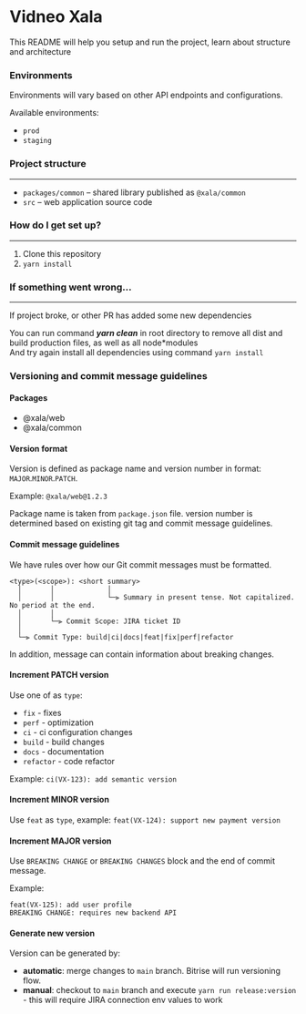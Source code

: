 # Vidneo Xala

This README will help you setup and run the project, learn about structure and architecture

### Environments

Environments will vary based on other API endpoints and configurations.

Available environments:
- `prod`
- `staging`

### Project structure

---

- `packages/common` – shared library published as `@xala/common`
- `src` – web application source code

### How do I get set up?

---

1. Clone this repository
2. `yarn install`

### If something went wrong...

---

If project broke, or other PR has added some new dependencies

You can run command **_yarn clean_** in root directory to remove all dist and build production files, as well as all node\*modules  
And try again install all dependencies using command `yarn install`

### Versioning and commit message guidelines

#### Packages

- @xala/web
- @xala/common

#### Version format

Version is defined as package name and version number in format: `MAJOR`.`MINOR`.`PATCH`.

Example: `@xala/web@1.2.3`

Package name is taken from `package.json` file. version number is determined based on existing git tag and commit message guidelines.

#### Commit message guidelines

We have rules over how our Git commit messages must be formatted.

```
<type>(<scope>): <short summary>
  │       │             │
  │       │             └─⫸ Summary in present tense. Not capitalized. No period at the end.
  │       │
  │       └─⫸ Commit Scope: JIRA ticket ID
  │
  └─⫸ Commit Type: build|ci|docs|feat|fix|perf|refactor
```

In addition, message can contain information about breaking changes.

#### Increment PATCH version

Use one of as `type`:

- `fix` - fixes
- `perf` - optimization
- `ci` - ci configuration changes
- `build` - build changes
- `docs` - documentation
- `refactor` - code refactor

Example: `ci(VX-123): add semantic version`

#### Increment MINOR version

Use `feat` as `type`, example: `feat(VX-124): support new payment version`

#### Increment MAJOR version

Use `BREAKING CHANGE` or `BREAKING CHANGES` block and the end of commit message.

Example:

```
feat(VX-125): add user profile
BREAKING CHANGE: requires new backend API
```

#### Generate new version

Version can be generated by:

- **automatic**: merge changes to `main` branch. Bitrise will run versioning flow.
- **manual**: checkout to `main` branch and execute `yarn run release:version` - this will require JIRA connection env values to work
